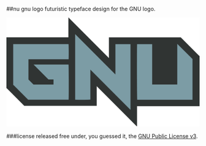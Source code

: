 ##nu gnu logo
futuristic typeface design for the GNU logo.

![nu gnu logo](https://raw.githubusercontent.com/xero/nu.gnu.logo/master/nu.gnu.logo.png)

###license
released free under, you guessed it, the [GNU Public License v3](http://www.gnu.org/copyleft/gpl.html).

